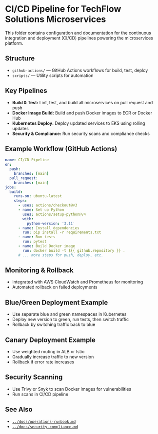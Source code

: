 # CI/CD Pipeline for TechFlow Solutions Microservices

This folder contains configuration and documentation for the continuous integration and deployment (CI/CD) pipelines powering the microservices platform.

## Structure
- `github-actions/` — GitHub Actions workflows for build, test, deploy
- `scripts/` — Utility scripts for automation

## Key Pipelines
- **Build & Test:** Lint, test, and build all microservices on pull request and push
- **Docker Image Build:** Build and push Docker images to ECR or Docker Hub
- **Kubernetes Deploy:** Deploy updated services to EKS using rolling updates
- **Security & Compliance:** Run security scans and compliance checks

## Example Workflow (GitHub Actions)
```yaml
name: CI/CD Pipeline
on:
  push:
    branches: [main]
  pull_request:
    branches: [main]
jobs:
  build:
    runs-on: ubuntu-latest
    steps:
      - uses: actions/checkout@v3
      - name: Set up Python
        uses: actions/setup-python@v4
        with:
          python-version: '3.11'
      - name: Install dependencies
        run: pip install -r requirements.txt
      - name: Run tests
        run: pytest
      - name: Build Docker image
        run: docker build -t ${{ github.repository }} .
      # ... more steps for push, deploy, etc.
```

## Monitoring & Rollback
- Integrated with AWS CloudWatch and Prometheus for monitoring
- Automated rollback on failed deployments

## Blue/Green Deployment Example
- Use separate blue and green namespaces in Kubernetes
- Deploy new version to green, run tests, then switch traffic
- Rollback by switching traffic back to blue

## Canary Deployment Example
- Use weighted routing in ALB or Istio
- Gradually increase traffic to new version
- Rollback if error rate increases

## Security Scanning
- Use Trivy or Snyk to scan Docker images for vulnerabilities
- Run scans in CI/CD pipeline

## See Also
- [`../docs/operations-runbook.md`](../docs/operations-runbook.md)
- [`../docs/security-compliance.md`](../docs/security-compliance.md)

